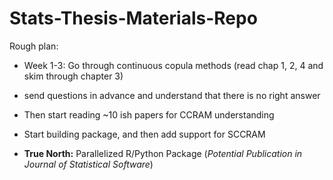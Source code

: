 # Stats-Thesis-Materials-Repo

Rough plan:

- Week 1-3: Go through continuous copula methods (read chap 1, 2, 4 and skim through chapter 3)
-   send questions in advance and understand that there is no right answer
- Then start reading ~10 ish papers for CCRAM understanding
- Start building package, and then add support for SCCRAM


- **True North:** Parallelized R/Python Package (_Potential Publication in Journal of Statistical Software_)
